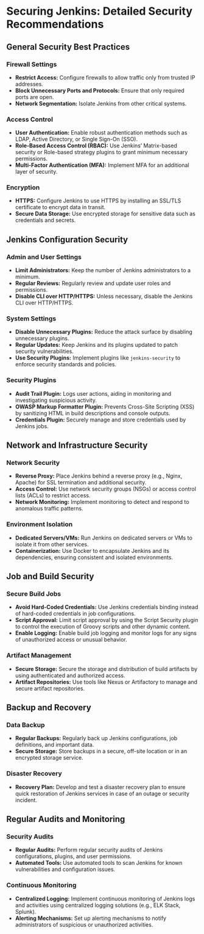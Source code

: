 # Securing Jenkins: Detailed Security Recommendations

## General Security Best Practices

### Firewall Settings
- **Restrict Access:** Configure firewalls to allow traffic only from trusted IP addresses.
- **Block Unnecessary Ports and Protocols:** Ensure that only required ports are open.
- **Network Segmentation:** Isolate Jenkins from other critical systems.

### Access Control
- **User Authentication:** Enable robust authentication methods such as LDAP, Active Directory, or Single Sign-On (SSO).
- **Role-Based Access Control (RBAC):** Use Jenkins’ Matrix-based security or Role-based strategy plugins to grant minimum necessary permissions.
- **Multi-Factor Authentication (MFA):** Implement MFA for an additional layer of security.

### Encryption
- **HTTPS:** Configure Jenkins to use HTTPS by installing an SSL/TLS certificate to encrypt data in transit.
- **Secure Data Storage:** Use encrypted storage for sensitive data such as credentials and secrets.

## Jenkins Configuration Security

### Admin and User Settings
- **Limit Administrators:** Keep the number of Jenkins administrators to a minimum.
- **Regular Reviews:** Regularly review and update user roles and permissions.
- **Disable CLI over HTTP/HTTPS:** Unless necessary, disable the Jenkins CLI over HTTP/HTTPS.

### System Settings
- **Disable Unnecessary Plugins:** Reduce the attack surface by disabling unnecessary plugins.
- **Regular Updates:** Keep Jenkins and its plugins updated to patch security vulnerabilities.
- **Use Security Plugins:** Implement plugins like `jenkins-security` to enforce security standards and policies.

### Security Plugins
- **Audit Trail Plugin:** Logs user actions, aiding in monitoring and investigating suspicious activity.
- **OWASP Markup Formatter Plugin:** Prevents Cross-Site Scripting (XSS) by sanitizing HTML in build descriptions and console outputs.
- **Credentials Plugin:** Securely manage and store credentials used by Jenkins jobs.

## Network and Infrastructure Security

### Network Security
- **Reverse Proxy:** Place Jenkins behind a reverse proxy (e.g., Nginx, Apache) for SSL termination and additional security.
- **Access Control:** Use network security groups (NSGs) or access control lists (ACLs) to restrict access.
- **Network Monitoring:** Implement monitoring to detect and respond to anomalous traffic patterns.

### Environment Isolation
- **Dedicated Servers/VMs:** Run Jenkins on dedicated servers or VMs to isolate it from other services.
- **Containerization:** Use Docker to encapsulate Jenkins and its dependencies, ensuring consistent and isolated environments.

## Job and Build Security

### Secure Build Jobs
- **Avoid Hard-Coded Credentials:** Use Jenkins credentials binding instead of hard-coded credentials in job configurations.
- **Script Approval:** Limit script approval by using the Script Security plugin to control the execution of Groovy scripts and other dynamic content.
- **Enable Logging:** Enable build job logging and monitor logs for any signs of unauthorized access or unusual behavior.

### Artifact Management
- **Secure Storage:** Secure the storage and distribution of build artifacts by using authenticated and authorized access.
- **Artifact Repositories:** Use tools like Nexus or Artifactory to manage and secure artifact repositories.

## Backup and Recovery

### Data Backup
- **Regular Backups:** Regularly back up Jenkins configurations, job definitions, and important data.
- **Secure Storage:** Store backups in a secure, off-site location or in an encrypted storage service.

### Disaster Recovery
- **Recovery Plan:** Develop and test a disaster recovery plan to ensure quick restoration of Jenkins services in case of an outage or security incident.

## Regular Audits and Monitoring

### Security Audits
- **Regular Audits:** Perform regular security audits of Jenkins configurations, plugins, and user permissions.
- **Automated Tools:** Use automated tools to scan Jenkins for known vulnerabilities and configuration issues.

### Continuous Monitoring
- **Centralized Logging:** Implement continuous monitoring of Jenkins logs and activities using centralized logging solutions (e.g., ELK Stack, Splunk).
- **Alerting Mechanisms:** Set up alerting mechanisms to notify administrators of suspicious or unauthorized activities.
